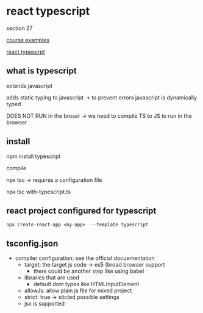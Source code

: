 # react typescript

section 27

[course examples](https://github.com/academind/react-complete-guide-code/tree/27-react-typescript)

[react typescrpt](https://www.typescriptlang.org/docs/handbook/react.html)

## what is typescript

extends javascript

adds static typing to javascript -> to prevent errors
javascript is dynamically typed

DOES NOT RUN in the broser
-> we need to compile TS to JS to run in the browser

## install

npm install typescript

compile

npx tsc
-> requires a configuration file

npx tsc with-typescript.ts

## react project configured for typescript

```
npx create-react-app <my-app>  --template typescript
```

## tsconfig.json

- compiler configuration: see the official docuementation
  - target: the target js code -> es5 (broad browser support
    - there could be another step like using babel
  - libraries that are used
    - default dom types like HTMLInputElement
  - allowJs: allow plain js file for mixed project
  - strict: true -> sticted possible settings
  - jsx is supported